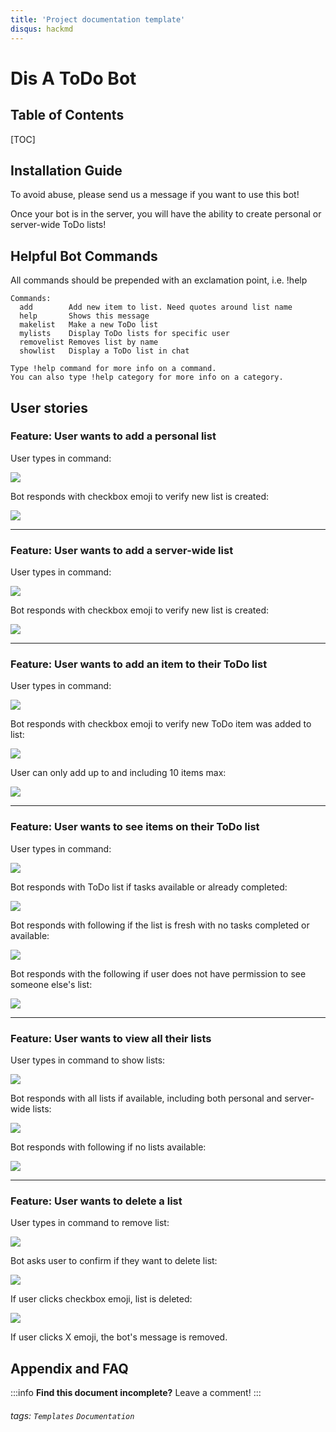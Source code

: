 ```yaml
---
title: 'Project documentation template'
disqus: hackmd
---
```


Dis A ToDo Bot
===

## Table of Contents

[TOC]

## Installation Guide

To avoid abuse, please send us a message if you want to use this bot!

Once your bot is in the server, you will have the ability to create personal or server-wide
ToDo lists!

## Helpful Bot Commands
All commands should be prepended with an exclamation point, i.e. !help
```
Commands:
  add        Add new item to list. Need quotes around list name
  help       Shows this message
  makelist   Make a new ToDo list
  mylists    Display ToDo lists for specific user
  removelist Removes list by name
  showlist   Display a ToDo list in chat

Type !help command for more info on a command.
You can also type !help category for more info on a category.
```

User stories
---
### Feature: User wants to add a personal list
User types in command:

![](https://i.imgur.com/nMQ15fs.png)

Bot responds with checkbox emoji to verify new list is created:

![](https://i.imgur.com/rOHSBvW.png)

---

### Feature: User wants to add a server-wide list
User types in command:

![](https://i.imgur.com/jz0DTsz.png)

Bot responds with checkbox emoji to verify new list is created:

![](https://i.imgur.com/GE0wj2B.png)

---

### Feature: User wants to add an item to their ToDo list
User types in command:

![](https://i.imgur.com/H2gxv0e.png)

Bot responds with checkbox emoji to verify new ToDo item was added to list:

![](https://i.imgur.com/NUrZcP4.png)

User can only add up to and including 10 items max:

![](https://i.imgur.com/f7VW6Va.png)

---

### Feature: User wants to see items on their ToDo list
User types in command:

![](https://i.imgur.com/LSRXjst.png)

Bot responds with ToDo list if tasks available or already completed:

![](https://i.imgur.com/g4QZhZN.png)

Bot responds with following if the list is fresh  with no tasks completed or available:

![](https://i.imgur.com/ogXfnET.png)

Bot responds with the following if user does not have permission to see someone else's list:

![](https://i.imgur.com/cmDiPL0.png)

---

### Feature: User wants to view all their lists
User types in command to show lists:

![](https://i.imgur.com/bLEanz2.png)

Bot responds with all lists if available, including both personal and server-wide lists:

![](https://i.imgur.com/WRakQFT.png)

Bot responds with following if no lists available:

![](https://i.imgur.com/wlyiQ50.png)

---

### Feature: User wants to delete a list
User types in command to remove list:

![](https://i.imgur.com/5OLUVfR.png)

Bot asks user to confirm if they want to delete list:

![](https://i.imgur.com/uSVs02U.png)

If user clicks checkbox emoji, list is deleted:

![](https://i.imgur.com/LopxZgR.png)

If user clicks X emoji, the bot's message is removed.






## Appendix and FAQ

:::info
**Find this document incomplete?** Leave a comment!
:::

###### tags: `Templates` `Documentation`
